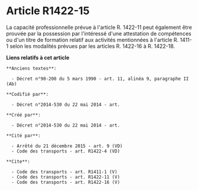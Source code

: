 # Article R1422-15

La capacité professionnelle prévue à l'article R. 1422-11 peut également être prouvée par la possession par l'intéressé d'une
attestation de compétences ou d'un titre de formation relatif aux activités mentionnées à l'article R. 1411-1 selon les
modalités prévues par les articles R. 1422-16 à R. 1422-18.

**Liens relatifs à cet article**

	**Anciens textes**:

	  - Décret n°90-200 du 5 mars 1990 - art. 11, alinéa 9, paragraphe II (Ab)

	**Codifié par**:

	  - Décret n°2014-530 du 22 mai 2014 - art.

	**Créé par**:

	  - Décret n°2014-530 du 22 mai 2014 - art.

	**Cité par**:

	  - Arrêté du 21 décembre 2015 - art. 9 (VD)
	  - Code des transports - art. R1422-4 (VD)

	**Cite**:

	  - Code des transports - art. R1411-1 (V)
	  - Code des transports - art. R1422-11 (V)
	  - Code des transports - art. R1422-16 (V)
